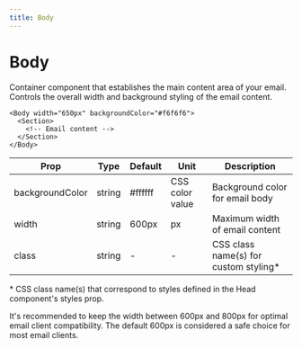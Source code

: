 ```yaml
---
title: Body
---
```


<script lang="ts">
  import Block from '$lib/components/Block.svelte';
</script>

# Body

Container component that establishes the main content area of your email.
Controls the overall width and background styling of the email content.

```svelte
<Body width="650px" backgroundColor="#f6f6f6">
  <Section>
    <!-- Email content -->
  </Section>
</Body>
```

| **Prop**        | **Type** | **Default** | **Unit**        | **Description**                        |
| --------------- | -------- | ----------- | --------------- | -------------------------------------- |
| backgroundColor | string   | #ffffff     | CSS color value | Background color for email body        |
| width           | string   | 600px       | px              | Maximum width of email content         |
| class           | string   | -           | -               | CSS class name(s) for custom styling\* |

<p class="text-xs">
* CSS class name(s) that correspond to styles defined in the Head component's styles prop.
</p>

<Block>
It's recommended to keep the width between 600px and 800px for optimal email client compatibility. The default 600px is considered a safe choice for most email clients.
</Block>
